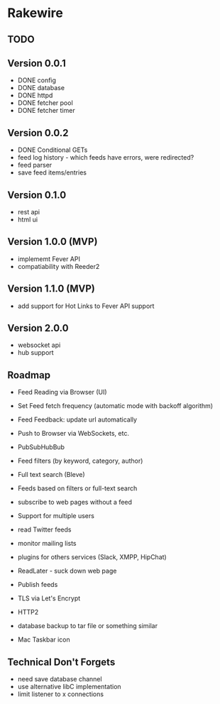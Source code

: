 # Rakewire

## TODO

## Version 0.0.1

  - DONE config
  - DONE database
  - DONE httpd
  - DONE fetcher pool
  - DONE fetcher timer

## Version 0.0.2
  - DONE Conditional GETs
  - feed log history - which feeds have errors, were redirected?
  - feed parser
  - save feed items/entries

## Version 0.1.0
  - rest api
  - html ui

## Version 1.0.0 (MVP)

 - implememt Fever API
 - compatiability with Reeder2

## Version 1.1.0 (MVP)

 - add support for Hot Links to Fever API support

## Version 2.0.0
 - websocket api
 - hub support

## Roadmap

 - Feed Reading via Browser (UI)
 - Set Feed fetch frequency (automatic mode with backoff algorithm)
 - Feed Feedback: update url automatically
 - Push to Browser via WebSockets, etc.
 - PubSubHubBub
 - Feed filters (by keyword, category, author)
 - Full text search (Bleve)
 - Feeds based on filters or full-text search
 - subscribe to web pages without a feed
 - Support for multiple users

 - read Twitter feeds
 - monitor mailing lists
 - plugins for others services (Slack, XMPP, HipChat)
 - ReadLater - suck down web page
 - Publish feeds

 - TLS via Let's Encrypt
 - HTTP2
 - database backup to tar file or something similar
 - Mac Taskbar icon

## Technical Don't Forgets
 - need save database channel
 - use alternative libC implementation
 - limit listener to x connections
